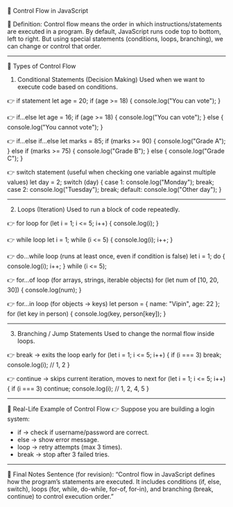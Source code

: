📌 Control Flow in JavaScript

🔹 Definition:
Control flow means the order in which instructions/statements are executed in a program.
By default, JavaScript runs code top to bottom, left to right.
But using special statements (conditions, loops, branching), we can change or control that order.

---

🔹 Types of Control Flow

1. Conditional Statements (Decision Making)
Used when we want to execute code based on conditions.

👉 if statement
let age = 20;
if (age >= 18) {
  console.log("You can vote");
}

👉 if...else
let age = 16;
if (age >= 18) {
  console.log("You can vote");
} else {
  console.log("You cannot vote");
}

👉 if...else if...else
let marks = 85;
if (marks >= 90) {
  console.log("Grade A");
} else if (marks >= 75) {
  console.log("Grade B");
} else {
  console.log("Grade C");
}

👉 switch statement (useful when checking one variable against multiple values)
let day = 2;
switch (day) {
  case 1: console.log("Monday"); break;
  case 2: console.log("Tuesday"); break;
  default: console.log("Other day");
}

---

2. Loops (Iteration)
Used to run a block of code repeatedly.

👉 for loop
for (let i = 1; i <= 5; i++) {
  console.log(i);
}

👉 while loop
let i = 1;
while (i <= 5) {
  console.log(i);
  i++;
}

👉 do...while loop (runs at least once, even if condition is false)
let i = 1;
do {
  console.log(i);
  i++;
} while (i <= 5);

👉 for...of loop (for arrays, strings, iterable objects)
for (let num of [10, 20, 30]) {
  console.log(num);
}

👉 for...in loop (for objects → keys)
let person = { name: "Vipin", age: 22 };
for (let key in person) {
  console.log(key, person[key]);
}

---

3. Branching / Jump Statements
Used to change the normal flow inside loops.

👉 break → exits the loop early
for (let i = 1; i <= 5; i++) {
  if (i === 3) break;
  console.log(i); // 1, 2
}

👉 continue → skips current iteration, moves to next
for (let i = 1; i <= 5; i++) {
  if (i === 3) continue;
  console.log(i); // 1, 2, 4, 5
}

---

🔹 Real-Life Example of Control Flow
👉 Suppose you are building a login system:
- if → check if username/password are correct.
- else → show error message.
- loop → retry attempts (max 3 times).
- break → stop after 3 failed tries.

---

📌 Final Notes Sentence (for revision):
“Control flow in JavaScript defines how the program’s statements are executed. It includes conditions (if, else, switch), loops (for, while, do-while, for-of, for-in), and branching (break, continue) to control execution order.”

